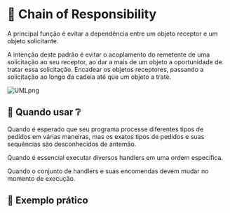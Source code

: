 # :link: Chain of Responsibility

A principal função é evitar a dependência entre um objeto receptor e um objeto solicitante.

A intenção deste padrão é evitar o acoplamento do remetente de uma solicitação ao seu receptor, ao dar a mais de um objeto a oportunidade de tratar essa solicitação. Encadear os objetos receptores, passando a solicitação ao longo da cadeia até que um objeto a trate.

![UMLpng](https://user-images.githubusercontent.com/40917812/77864314-34d18680-71fe-11ea-8fa8-64887a484d09.png)

## :thinking: Quando usar :grey_question:

Quando é esperado que seu programa processe diferentes tipos de pedidos em várias maneiras, mas os exatos tipos de pedidos e suas sequências são desconhecidos de antemão.

Quando é essencial executar diversos handlers em uma ordem específica.

Quando o conjunto de handlers e suas encomendas devem mudar no momento de execução.

## :muscle: Exemplo prático

